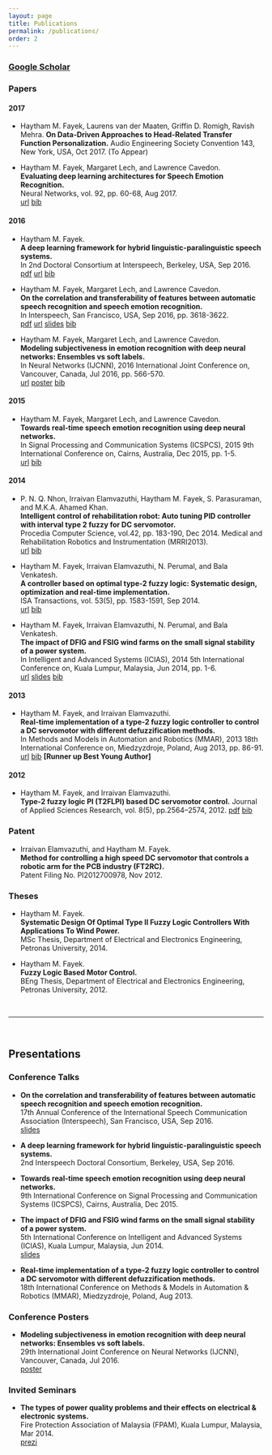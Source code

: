 ```yaml
---
layout: page
title: Publications
permalink: /publications/
order: 2
---
```


### [Google Scholar](https://scholar.google.com/citations?user=l5T9RtcAAAAJ&hl=en&authuser=1)


### Papers

#### 2017

- Haytham M. Fayek, Laurens van der Maaten, Griffin D. Romigh, Ravish Mehra.
**On Data-Driven Approaches to Head-Related Transfer Function Personalization.**
Audio Engineering Society Convention 143, New York, USA, Oct 2017.
(To Appear)

- Haytham M. Fayek, Margaret Lech, and Lawrence Cavedon.  
**Evaluating deep learning architectures for Speech Emotion Recognition.**  
Neural Networks, vol. 92, pp. 60-68, Aug 2017.  
[url](http://doi.org/10.1016/j.neunet.2017.02.013)
[bib](../assets/bibtex/Fayek_nn17.bib)

#### 2016

- Haytham M. Fayek.  
**A deep learning framework for hybrid linguistic-paralinguistic speech systems.**  
In 2nd Doctoral Consortium at Interspeech, Berkeley, USA, Sep 2016.  
[pdf](http://www.isca-students.org/sites/default/files/2ndDC_paper_2.pdf)
[url](http://www.isca-students.org/?q=node/4809)
[bib](../assets/bibtex/Fayek_isdc16.bib)

- Haytham M. Fayek, Margaret Lech, and Lawrence Cavedon.  
**On the correlation and transferability of features between automatic speech recognition and speech emotion recognition.**  
In Interspeech, San Francisco, USA, Sep 2016, pp. 3618-3622.  
[pdf](http://www.isca-speech.org/archive/Interspeech_2016/pdfs/0868.PDF)
[url](http://www.isca-speech.org/archive/Interspeech_2016/abstracts/0868.html)
[slides](../assets/presentations/Fayek_is16.pdf)
[bib](../assets/bibtex/Fayek_is16.bib)

- Haytham M. Fayek, Margaret Lech, and Lawrence Cavedon.  
**Modeling subjectiveness in emotion recognition with deep neural networks: Ensembles vs soft labels.**  
In Neural Networks (IJCNN), 2016 International Joint Conference on, Vancouver, Canada, Jul 2016, pp. 566-570.  
[url](http://ieeexplore.ieee.org/abstract/document/7727250/)
[poster](../assets/presentations/Fayek_ijcnn16.pdf)
[bib](../assets/bibtex/Fayek_ijcnn16.bib)

#### 2015

- Haytham M. Fayek, Margaret Lech, and Lawrence Cavedon.  
**Towards real-time speech emotion recognition using deep neural networks.**  
In Signal Processing and Communication Systems (ICSPCS), 2015 9th International Conference on, Cairns, Australia, Dec 2015, pp. 1-5.  
[url](http://ieeexplore.ieee.org/xpl/login.jsp?tp=&arnumber=7391796&url=http%3A%2F%2Fieeexplore.ieee.org%2Fxpls%2Fabs_all.jsp%3Farnumber%3D7391796)
[bib](../assets/bibtex/Fayek_icspcs15.bib)

#### 2014

- P. N. Q. Nhon, Irraivan Elamvazuthi, Haytham M. Fayek, S. Parasuraman, and M.K.A. Ahamed Khan.  
**Intelligent control of rehabilitation robot: Auto tuning PID controller with interval type 2 fuzzy for DC servomotor.**  
Procedia Computer Science, vol.42, pp. 183-190, Dec 2014. Medical and Rehabilitation Robotics and Instrumentation (MRRI2013).  
[url](https://doi.org/10.1016/j.procs.2014.11.050)
[bib](../assets/bibtex/Fayek_pcs14.bib)

- Haytham M. Fayek, Irraivan Elamvazuthi, N. Perumal, and Bala Venkatesh.  
**A controller based on optimal type-2 fuzzy logic: Systematic design, optimization and real-time implementation.**  
ISA Transactions, vol. 53(5), pp. 1583-1591, Sep 2014.  
[url](http://doi.org/10.1016/j.isatra.2014.06.001)
[bib](../assets/bibtex/Fayek_isa14.bib)

- Haytham M. Fayek, Irraivan Elamvazuthi, N. Perumal, and Bala Venkatesh.  
**The impact of DFIG and FSIG wind farms on the small signal stability of a power system.**  
In Intelligent and Advanced Systems (ICIAS), 2014 5th International Conference on, Kuala Lumpur, Malaysia, Jun 2014, pp. 1-6.  
[url](http://ieeexplore.ieee.org/document/6869505/)
[slides](../assets/presentations/Fayek_icias16.pdf)
[bib](../assets/bibtex/Fayek_icias14.bib)

#### 2013

- Haytham M. Fayek, and Irraivan Elamvazuthi.  
**Real-time implementation of a type-2 fuzzy logic controller to control a DC servomotor with different defuzzification methods.**  
In Methods and Models in Automation and Robotics (MMAR), 2013 18th International Conference on, Miedzyzdroje, Poland, Aug 2013, pp. 86-91.  
[url](http://ieeexplore.ieee.org/xpl/articleDetails.jsp?arnumber=6669886)
[bib](../assets/bibtex/Fayek_mmar13.bib)
**[Runner up Best Young Author]**

#### 2012

- Haytham M. Fayek, and Irraivan Elamvazuthi.  
**Type-2 fuzzy logic PI (T2FLPI) based DC servomotor control.**
Journal of Applied Sciences Research, vol. 8(5), pp.2564–2574, 2012.
[pdf](http://www.aensiweb.com/old/jasr/jasr/2012/2564-2574.pdf)
[bib](../assets/bibtex/Fayek_jasr12.bib)

### Patent

- Irraivan Elamvazuthi, and Haytham M. Fayek.  
**Method for controlling a high speed DC servomotor that controls a robotic arm for the PCB industry (FT2RC).**  
Patent Filing No. PI2012700978, Nov 2012.  


### Theses

- Haytham M. Fayek.  
**Systematic Design Of Optimal Type II Fuzzy Logic Controllers With Applications To Wind Power.**  
MSc Thesis, Department of Electrical and Electronics Engineering, Petronas University, 2014.

- Haytham M. Fayek.  
**Fuzzy Logic Based Motor Control.**  
BEng Thesis, Department of Electrical and Electronics Engineering, Petronas University, 2012.

<br/>

---

<br/>

## Presentations


### Conference Talks

- **On the correlation and transferability of features between automatic speech recognition and speech emotion recognition.**  
17th Annual Conference of the International Speech Communication Association (Interspeech), San Francisco, USA, Sep 2016.  
[slides](../assets/presentations/Fayek_is16.pdf)

- **A deep learning framework for hybrid linguistic-paralinguistic speech systems.**  
2nd Interspeech Doctoral Consortium, Berkeley, USA, Sep 2016.  

- **Towards real-time speech emotion recognition using deep neural networks.**  
9th International Conference on Signal Processing and Communication Systems (ICSPCS), Cairns, Australia, Dec 2015.

- **The impact of DFIG and FSIG wind farms on the small signal stability of a power system.**  
5th International Conference on Intelligent and Advanced Systems (ICIAS), Kuala Lumpur, Malaysia, Jun 2014.  
[slides](../assets/presentations/Fayek_icias14.pdf)

- **Real-time implementation of a type-2 fuzzy logic controller to control a DC servomotor with different defuzzification methods.**  
18th International Conference on Methods & Models in Automation & Robotics (MMAR), Miedzyzdroje, Poland, Aug 2013.

### Conference Posters

- **Modeling subjectiveness in emotion recognition with deep neural networks: Ensembles vs soft labels.**  
29th International Joint Conference on Neural Networks (IJCNN), Vancouver, Canada, Jul 2016.  
[poster](../assets/presentations/Fayek_ijcnn16.pdf)

### Invited Seminars

- **The types of power quality problems and their effects on electrical & electronic systems.**  
Fire Protection Association of Malaysia (FPAM), Kuala Lumpur, Malaysia, Mar 2014.  
[prezi](http://prezi.com/raofccgdehyl/?utm_campaign=share&utm_medium=copy&rc=ex0sharecvc)
